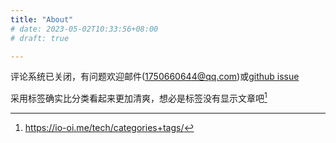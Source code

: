 ```yaml
---
title: "About"
# date: 2023-05-02T10:33:56+08:00
# draft: true

---
```


评论系统已关闭，有问题欢迎邮件(1750660644@qq.com)或[github issue](https://github.com/Rurouni-z/Rurouni-z.github.io/issues)

采用标签确实比分类看起来更加清爽，想必是标签没有显示文章吧[^1]

[^1]: https://io-oi.me/tech/categories+tags/